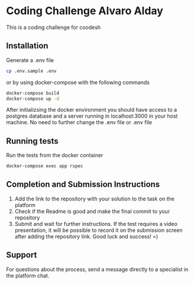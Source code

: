 # Coding Challenge Alvaro Alday

This is a coding challenge for coodesh

## Installation

Generate a .env file

```bash
cp .env.sample .env
```

or by using docker-compose with the following commands

```bash
docker-compose build
docker-compose up -d
```

After initializsing the docker environment you should have access to a postgres database and a server running in localhost:3000 in your host machine. No need to further change the .env file or .env file

## Running tests

Run the tests from the docker container

```bash
docker-compose exec app rspec
```

## Completion and Submission Instructions
1. Add the link to the repository with your solution to the task on the platform
2. Check if the Readme is good and make the final commit to your repository
3. Submit and wait for further instructions. If the test requires a video presentation, it will be possible to record it on the submission screen after adding the repository link. Good luck and success! =)

## Support

For questions about the process, send a message directly to a specialist in the platform chat.

